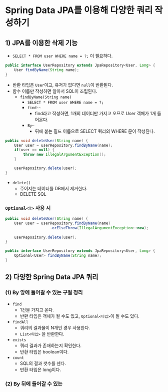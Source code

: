 # Spring Data JPA를 이용해 다양한 쿼리 작성하기
## 1) JPA를 이용한 삭제 기능
- `SELECT * FROM user WHERE name = ?;` 이 필요하다.

```java
public interface UserRepository extends JpaRepository<User, Long> {  
    User findByName(String name);  
}
```
- 반환 타입은 `User`이고, 유저가 없다면 `null`이 반환된다.
- 함수 이름만 작성하면 알아서 SQL이 조립된다.
	- `findByName(String name)`
		- `SELECT * FROM user WHERE name = ?;`
		- `find~~`
			- find라고 작성하면, 1개의 데이터만 가지고 오므로 User 객체가 1개 들어온다.
		- `By~`
			- 뒤에 붙는 필드 이름으로 SELECT 쿼리의 WHERE 문이 작성된다.

```java
public void deleteUser(String name) {
    User user = userRepository.findByName(name);
    if(user == null) {
        throw new IllegalArgumentException();
    }

    userRepository.delete(user);
}
```
- `delete()`
	- 주어지는 데이터를 DB에서 제거한다.
	- DELETE SQL

### `Optional<T>` 사용 시
```java
public void deleteUser(String name) {  
    User user = userRepository.findByName(name)  
                    .orElseThrow(IllegalArgumentException::new);  
  
    userRepository.delete(user);  
}
```

```java
public interface UserRepository extends JpaRepository<User, Long> {  
    Optional<User> findByName(String name);  
}
```

## 2) 다양한 Spring Data JPA 쿼리
### (1) By 앞에 들어갈 수 있는 구절 정리
- `find`
	- 1건을 가지고 온다.
	- 반환 타입은 객체가 될 수도 있고, `Optional<타입>`이 될 수도 있다.
- `findAll`
	- 쿼리의 결과물이 N개인 경우 사용한다.
	- `List<타입>` 을 반환한다.
- `exists`
	- 쿼리 결과가 존재하는지 확인한다.
	- 반환 타입은 boolean이다.
- `count`
	- SQL의 결과 갯수를 센다.
	- 반환 타입은 long이다.

### (2) By 뒤에 들어갈 수 있는 